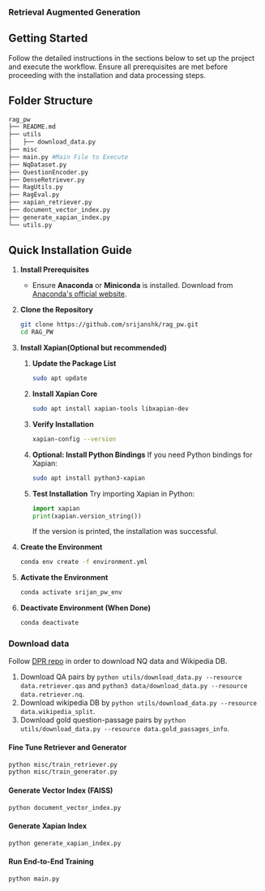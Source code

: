 ### Retrieval Augmented Generation

## Getting Started

Follow the detailed instructions in the sections below to set up the project and execute the workflow. Ensure all prerequisites are met before proceeding with the installation and data processing steps.


## Folder Structure
```bash
rag_pw
├── README.md
├── utils
│   ├── download_data.py
├── misc
├── main.py #Main File to Execute
├── NqDataset.py  
├── QuestionEncoder.py 
├── DenseRetriever.py 
├── RagUtils.py 
├── RagEval.py 
├── xapian_retriever.py 
├── document_vector_index.py 
├── generate_xapian_index.py 
└── utils.py
```
## Quick Installation Guide

1. **Install Prerequisites**
   - Ensure **Anaconda** or **Miniconda** is installed. Download from [Anaconda's official website](https://www.anaconda.com/products/distribution).

2. **Clone the Repository**
   ```bash
   git clone https://github.com/srijanshk/rag_pw.git
   cd RAG_PW
   ```

3. **Install Xapian(Optional but recommended)**
   1. **Update the Package List**
      ```sh
      sudo apt update
      ```

   2. **Install Xapian Core**
      ```sh
      sudo apt install xapian-tools libxapian-dev
      ```

   3. **Verify Installation**
      ```sh
      xapian-config --version
      ```

   4. **Optional: Install Python Bindings**
      If you need Python bindings for Xapian:
      ```sh
      sudo apt install python3-xapian
      ```

   5. **Test Installation**
      Try importing Xapian in Python:
      ```python
      import xapian
      print(xapian.version_string())
      ```

      If the version is printed, the installation was successful.


4. **Create the Environment**
   ```bash
   conda env create -f environment.yml
   ```

5. **Activate the Environment**
   ```bash
   conda activate srijan_pw_env
   ```

6. **Deactivate Environment (When Done)**
   ```bash
   conda deactivate
   ```

### Download data

Follow [DPR repo](https://github.com/facebookresearch/DPR.git) in order to download NQ data and Wikipedia DB. 

1. Download QA pairs by `python utils/download_data.py --resource data.retriever.qas` and `python3 data/download_data.py --resource data.retriever.nq`.
2. Download wikipedia DB by `python utils/download_data.py --resource data.wikipedia_split`.
3. Download gold question-passage pairs by `python utils/download_data.py --resource data.gold_passages_info`.

#### Fine Tune Retriever and Generator

```bash
python misc/train_retriever.py
python misc/train_generator.py
```
#### Generate Vector Index (FAISS)

```bash
python document_vector_index.py
```
#### Generate Xapian Index
```bash
python generate_xapian_index.py
```

#### Run End-to-End Training
```bash
python main.py
```

